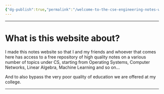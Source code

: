 ```yaml
---
{"dg-publish":true,"permalink":"/welcome-to-the-cse-engineering-notes-website/","tags":["gardenEntry"]}
---
```


---
# What is this website about?

I made this notes website so that I and my friends and whoever that comes here has access to a free repository of high quality notes on a various number of topics under CS, starting from Operating Systems, Computer Networks, Linear Algebra, Machine Learning and so on...

And to also bypass the very poor quality of education we are offered at my college.

---
